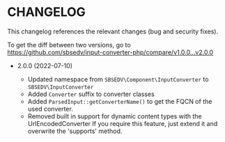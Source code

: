 # CHANGELOG

This changelog references the relevant changes (bug and security fixes).

To get the diff between two versions, go to https://github.com/sbsedv/input-converter-php/compare/v1.0.0...v2.0.0

-   2.0.0 (2022-07-10)

    -   Updated namespace from `SBSEDV\Component\InputConverter` to `SBSEDV\InputConverter`
    -   Added `Converter` suffix to converter classes
    -   Added `ParsedInput::getConverterName()` to get the FQCN of the used converter.
    -   Removed built in support for dynamic content types with the UrlEncodedConverter
        If you require this feature, just extend it and overwrite the 'supports' method.
